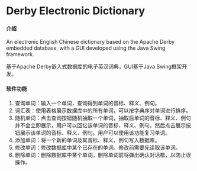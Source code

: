 # Derby Electronic Dictionary

#### 介绍
An electronic English Chinese dictionary based on the Apache Derby embedded database, with a GUI developed using the Java Swing framework.

基于Apache Derby嵌入式数据库的电子英汉词典，GUI基于Java Swing框架开发。

#### 软件功能
1. 查询单词：输入一个单词，查询得到单词的音标、释义、例句。
2. 词汇表：使用表格展示数据库中的所有单词，可以按字典序对单词进行排序。
3. 随机单词：点击查询按钮随机抽取一个单词，抽取后单词的音标、释义、例句并不会立即展示，用户可以回忆该单词的音标、释义、例句，然后点击展示按钮展示该单词的音标、释义、例句。用户可以使用该功能复习单词。
4. 添加单词：将一个新的单词及其音标、释义、例句写入数据库。
5. 修改单词：修改数据库中某个已存在的单词。修改前需要先读取该单词。
6. 删除单词：删除数据库中某个单词。删除单词前将弹出确认对话框，以防止误操作。
